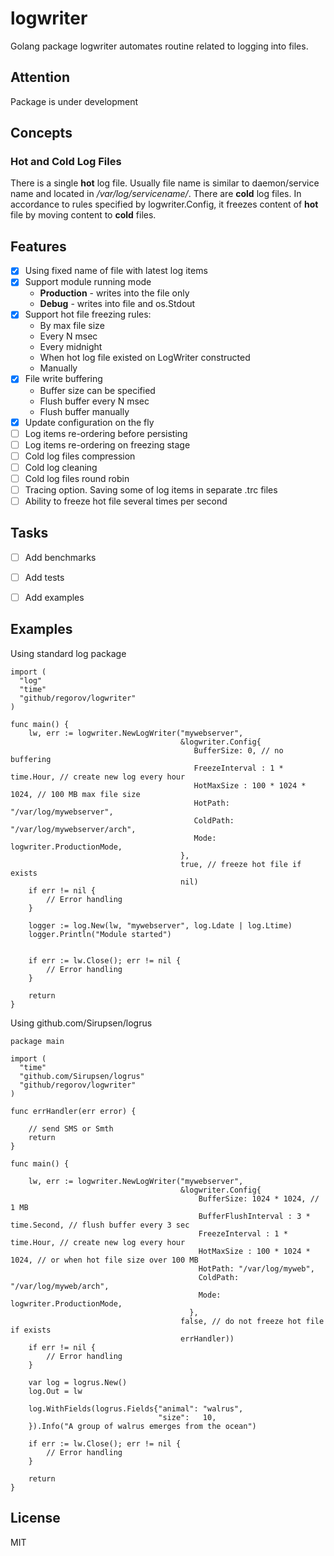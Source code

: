 # logwriter
Golang package logwriter automates routine related to logging into files.

## Attention
Package is under development

## Concepts
### Hot and Cold Log Files
There is a single **hot** log file. Usually file name is similar to daemon/service name and located in */var/log/servicename/*. There are **cold** log files. In accordance to rules specified by logwriter.Config,
it freezes content of **hot** file by moving content to **cold** files.


## Features
- [X] Using fixed name of file with latest log items
- [X] Support module running mode
  - **Production** - writes into the file only
  - **Debug** - writes into file and os.Stdout
- [X] Support hot file freezing rules:
  - By max file size
  - Every N msec
  - Every midnight
  - When hot log file existed on LogWriter constructed
  - Manually
- [X] File write buffering
  - Buffer size can be specified
  - Flush buffer every N msec
  - Flush buffer manually
- [X] Update configuration on the fly
- [ ] Log items re-ordering before persisting
- [ ] Log items re-ordering on freezing stage
- [ ] Cold log files compression
- [ ] Cold log cleaning
- [ ] Cold log files round robin
- [ ] Tracing option. Saving some of log items in separate .trc files
- [ ] Ability to freeze hot file several times per second

## Tasks
- [ ] Add benchmarks
- [ ] Add tests
- [ ] Add examples


## Examples
Using standard log package
```
import (
  "log"
  "time"
  "github/regorov/logwriter"
)

func main() {
	lw, err := logwriter.NewLogWriter("mywebserver",
	                                  &logwriter.Config{
										 BufferSize: 0, // no buffering
 	                                     FreezeInterval : 1 * time.Hour, // create new log every hour
							             HotMaxSize : 100 * 1024 * 1024, // 100 MB max file size
	                                     HotPath: "/var/log/mywebserver",
	                                     ColdPath: "/var/log/mywebserver/arch",
	                                     Mode: logwriter.ProductionMode,
									  },
									  true, // freeze hot file if exists
					 				  nil)
	if err != nil {
		// Error handling
	}

	logger := log.New(lw, "mywebserver", log.Ldate | log.Ltime)
	logger.Println("Module started")


	if err := lw.Close(); err != nil {
        // Error handling
    }

	return
}
```

Using github.com/Sirupsen/logrus
```
package main

import (
  "time"
  "github.com/Sirupsen/logrus"
  "github/regorov/logwriter"
)

func errHandler(err error) {

	// send SMS or Smth
	return
}

func main() {

	lw, err := logwriter.NewLogWriter("mywebserver",
	                                  &logwriter.Config{
									      BufferSize: 1024 * 1024, // 1 MB
	                                      BufferFlushInterval : 3 * time.Second, // flush buffer every 3 sec
	                                      FreezeInterval : 1 * time.Hour, // create new log every hour
							              HotMaxSize : 100 * 1024 * 1024, // or when hot file size over 100 MB
	                                      HotPath: "/var/log/myweb",
	                                      ColdPath: "/var/log/myweb/arch",
	                                      Mode: logwriter.ProductionMode,
										},
					                  false, // do not freeze hot file if exists
					                  errHandler))
	if err != nil {
		// Error handling
	}

	var log = logrus.New()
  	log.Out = lw

	log.WithFields(logrus.Fields{"animal": "walrus",
        	                     "size":   10,
  	}).Info("A group of walrus emerges from the ocean")

	if err := lw.Close(); err != nil {
        // Error handling
    }

	return
}
```
## License
MIT
